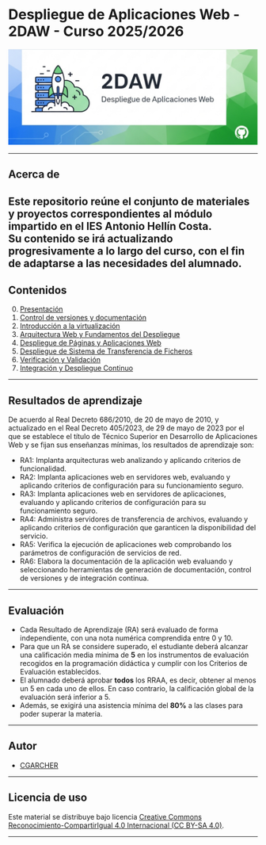 # Despliegue de Aplicaciones Web - 2DAW - Curso 2025/2026

![Despliegue](images/banner_despliegue.png)

---

## Acerca de

Este repositorio reúne el conjunto de materiales y proyectos correspondientes al módulo impartido en el **IES Antonio Hellín Costa**.  
Su contenido se irá actualizando progresivamente a lo largo del curso, con el fin de adaptarse a las necesidades del alumnado.
---

## Contenidos

0. [Presentación](https://youtu.be/Uhl_dhag95k)
1. [Control de versiones y documentación](docs/01-control_versiones/README.md)
2. [Introducción a la virtualización](docs/02-virtualizacion/README.md)
3. [Arquitectura Web y Fundamentos del Despliegue](docs/03-arquitectura_web/README.md)
4. [Despliegue de Páginas y Aplicaciones Web](docs/04-despliegue_aplicaciones/README.md)
5. [Despliegue de Sistema de Transferencia de Ficheros](docs/05-ftp/README.md)
6. [Verificación y Validación](docs/06-verificacion_validacion/README.md)
7. [Integración y Despliegue Continuo](docs/07-integracion_continua/README.md)

---

## Resultados de aprendizaje

De acuerdo al Real Decreto 686/2010, de 20 de mayo de 2010, y actualizado en el Real Decreto 405/2023, de 29 de mayo de 2023 por el que se establece el título de Técnico Superior en Desarrollo de Aplicaciones Web y se fijan sus enseñanzas mínimas, los resultados de aprendizaje son:

- RA1: Implanta arquitecturas web analizando y aplicando criterios de funcionalidad.
- RA2: Implanta aplicaciones web en servidores web, evaluando y aplicando criterios de configuración para su funcionamiento seguro.
- RA3: Implanta aplicaciones web en servidores de aplicaciones, evaluando y aplicando criterios de configuración para su funcionamiento seguro.
- RA4: Administra servidores de transferencia de archivos, evaluando y aplicando criterios de configuración que garanticen la disponibilidad del servicio.
- RA5: Verifica la ejecución de aplicaciones web comprobando los parámetros de configuración de servicios de red.
- RA6: Elabora la documentación de la aplicación web evaluando y seleccionando herramientas de generación de documentación, control de versiones y de integración continua.
---

## Evaluación

- Cada Resultado de Aprendizaje (RA) será evaluado de forma independiente, con una nota numérica comprendida entre 0 y 10.
- Para que un RA se considere superado, el estudiante deberá alcanzar una calificación media mínima de **5** en los instrumentos de evaluación recogidos en la programación didáctica y cumplir con los Criterios de Evaluación establecidos.
- El alumnado deberá aprobar **todos** los RRAA, es decir, obtener al menos un 5 en cada uno de ellos. En caso contrario, la calificación global de la evaluación será inferior a 5.
- Además, se exigirá una asistencia mínima del **80%** a las clases para poder superar la materia.
---

## Autor
- [CGARCHER](https://github.com/CGARCHER)

---

## Licencia de uso

Este material se distribuye bajo licencia [Creative Commons Reconocimiento-CompartirIgual 4.0 Internacional (CC BY-SA 4.0)](https://creativecommons.org/licenses/by-sa/4.0/).

---
